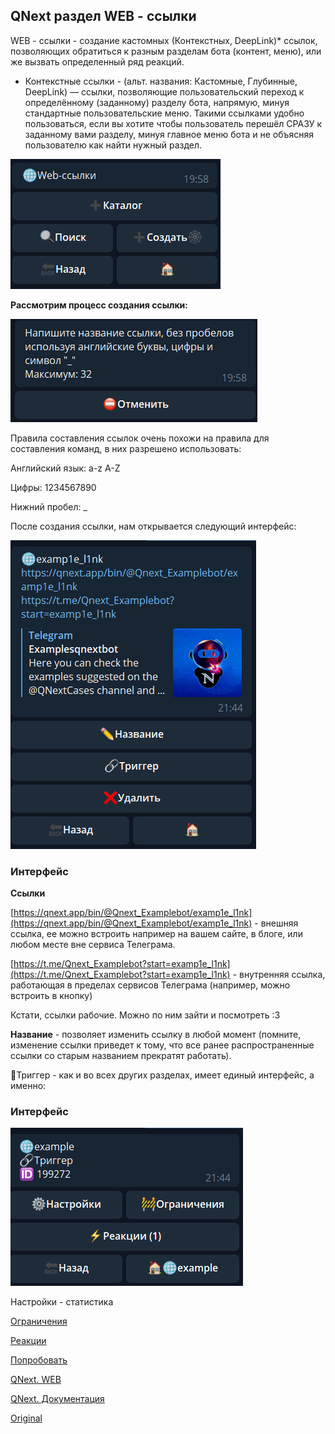 ## QNext раздел WEB - ссылки

WEB - ссылки - создание кастомных (Контекстных, DeepLink)* ссылок, позволяющих обратиться к разным разделам бота (контент, меню), или же вызвать определенный ряд реакций.
* Контекстные ссылки - (альт. названия: Кастомные, Глубинные, DeepLink) — ссылки, позволяющие пользовательский переход к определённому (заданному) разделу бота, напрямую, минуя стандартные пользовательские меню. Такими ссылками удобно пользоваться, если вы хотите чтобы пользователь перешёл СРАЗУ к заданному вами разделу, минуя главное меню бота и не объясняя пользователю как найти нужный раздел.

![](./1.png)

**Рассмотрим процесс создания ссылки:**

![](./2.png)

Правила составления ссылок очень похожи на правила для составления команд, в них разрешено использовать:

Английский язык: a-z A-Z

Цифры: 1234567890

Нижний пробел: _

После создания ссылки, нам открывается следующий интерфейс:


![](./3.png)
### Интерфейс

**Ссылки**

[https://qnext.app/bin/@Qnext_Examplebot/examp1e_l1nk](https://qnext.app/bin/@Qnext_Examplebot/examp1e_l1nk) - внешняя ссылка, ее можно встроить например на вашем сайте, в блоге, или любом месте вне сервиса Телеграма.

[https://t.me/Qnext_Examplebot?start=examp1e_l1nk](https://t.me/Qnext_Examplebot?start=examp1e_l1nk) - внутренняя ссылка, работающая в пределах сервисов Телеграма (например, можно встроить в кнопку)

Кстати, ссылки рабочие. Можно по ним зайти и посмотреть :3

**Название** - позволяет изменить ссылку в любой момент (помните, изменение ссылки приведет к тому, что все ранее распространенные ссылки со старым названием прекратят работать).

🔗Триггер - как и во всех других разделах, имеет единый интерфейс, а именно: 
### Интерфейс


![](./4.png)

Настройки - статистика

[Ограничения](/docs-test/_export/restrictions)

[Реакции](/docs-test/_export/reactions)



[Попробовать](https://qnext.app/bin/@Qnext_Examplebot/examp1e_l1nk)



[QNext. WEB](/docs-test/_export/admin/web-about)

[QNext. Документация](/docs-test/_export)
  
[Original](https://telegra.ph/QNext-admin-web-links-09-11)